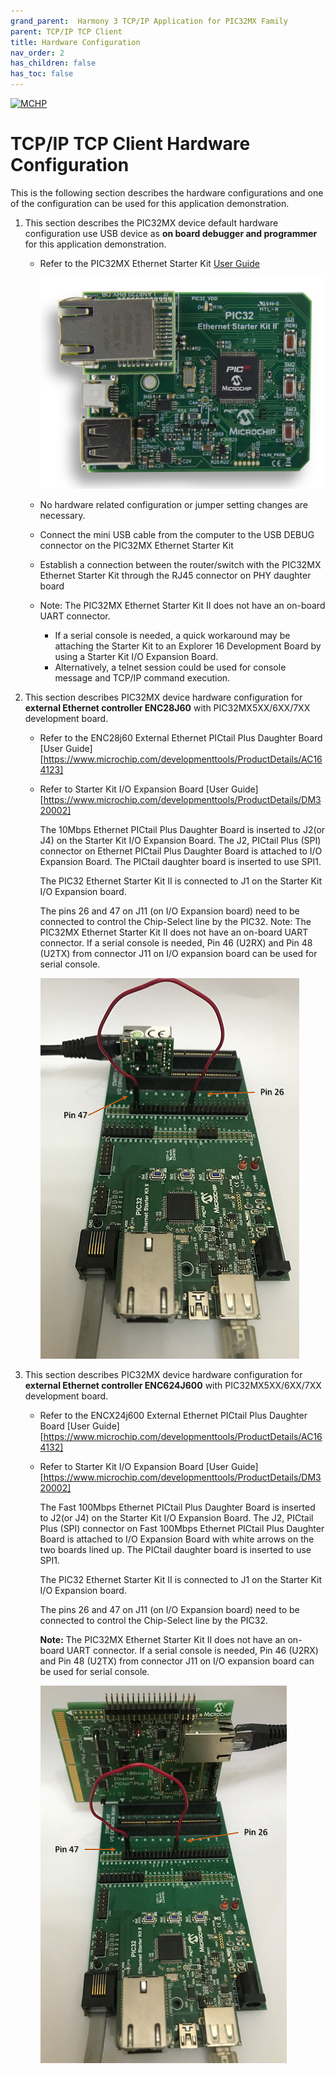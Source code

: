 ```yaml
---
grand_parent:  Harmony 3 TCP/IP Application for PIC32MX Family
parent: TCP/IP TCP Client
title: Hardware Configuration
nav_order: 2
has_children: false
has_toc: false
---
```

[![MCHP](https://www.microchip.com/ResourcePackages/Microchip/assets/dist/images/logo.png)](https://www.microchip.com)

# TCP/IP TCP Client Hardware Configuration

This is the following section describes the hardware configurations and one of the configuration can be used for this application demonstration.

1. This section describes the PIC32MX device default hardware configuration use USB device as **on board debugger and programmer** for this application demonstration.

    * Refer to the PIC32MX Ethernet Starter Kit [User Guide](https://www.microchip.com/DevelopmentTools/ProductDetails/dm320004-2)

		![reuired_hardware](images/PIC32MX_ESK_II.png)

	* No hardware related configuration or jumper setting changes are necessary.
	
	* Connect the mini USB cable from the computer to the USB DEBUG connector on the PIC32MX Ethernet Starter Kit
		
	* Establish a connection between the router/switch with the PIC32MX Ethernet Starter Kit through the RJ45 connector on PHY daughter board
	
	* Note: The PIC32MX Ethernet Starter Kit II does not have an on-board UART connector.
		* If a serial console is needed, a quick workaround may be attaching the Starter Kit to an Explorer 16 Development Board by using a Starter Kit I/O Expansion Board.
		* Alternatively, a telnet session could be used for console message and TCP/IP command execution.
	
2. This section describes PIC32MX device hardware configuration for **external Ethernet controller ENC28J60** with PIC32MX5XX/6XX/7XX
development board.

    * Refer to the ENC28j60 External Ethernet PICtail Plus Daughter Board [User Guide][https://www.microchip.com/developmenttools/ProductDetails/AC164123]

	* Refer to Starter Kit I/O Expansion Board [User Guide][https://www.microchip.com/developmenttools/ProductDetails/DM320002]

	  The 10Mbps Ethernet PICtail Plus Daughter Board is inserted to J2(or J4) on the Starter Kit I/O Expansion Board. The J2, PICtail Plus (SPI) connector on Ethernet PICtail Plus Daughter Board is attached to I/O Expansion Board. The PICtail daughter board is inserted to use SPI1.

	  The PIC32 Ethernet Starter Kit II is connected to J1 on the Starter Kit I/O Expansion board.

	  The pins 26 and 47 on J11 (on I/O Expansion board) need to be connected to control the Chip-Select line by the PIC32.
	  Note: The PIC32MX Ethernet Starter Kit II does not have an on-board UART connector.
	  If a serial console is needed, Pin 46 (U2RX) and Pin 48 (U2TX) from connector J11 on I/O expansion board can be used for serial console.

	  ![Required_Enc28j60_Setup](images/PIC32MX_ENC28J60.png)


3. This section describes PIC32MX device hardware configuration for **external Ethernet controller ENC624J600** with PIC32MX5XX/6XX/7XX development board.

    * Refer to the ENCX24j600 External Ethernet PICtail Plus Daughter Board [User Guide][https://www.microchip.com/developmenttools/ProductDetails/AC164132]

	* Refer to Starter Kit I/O Expansion Board [User Guide][https://www.microchip.com/developmenttools/ProductDetails/DM320002]


	  The Fast 100Mbps Ethernet PICtail Plus Daughter Board is inserted to J2(or J4) on the Starter Kit I/O Expansion Board. The J2, PICtail Plus (SPI) connector on Fast 100Mbps Ethernet PICtail Plus Daughter Board is attached to I/O Expansion Board with white arrows on the two boards lined up. The PICtail daughter board is inserted to use SPI1.

	  The PIC32 Ethernet Starter Kit II is connected to J1 on the Starter Kit I/O Expansion board.

	  The pins 26 and 47 on J11 (on I/O Expansion board) need to be connected to control the Chip-Select line by the PIC32.

	  **Note:** The PIC32MX Ethernet Starter Kit II does not have an on-board UART connector. If a serial console is needed, Pin 46 (U2RX) and Pin 48 (U2TX) from connector J11 on I/O expansion board can be used for serial console.

	  ![Required_Enc624j600_Setup](images/PIC32MX_ENCx24J600.png)